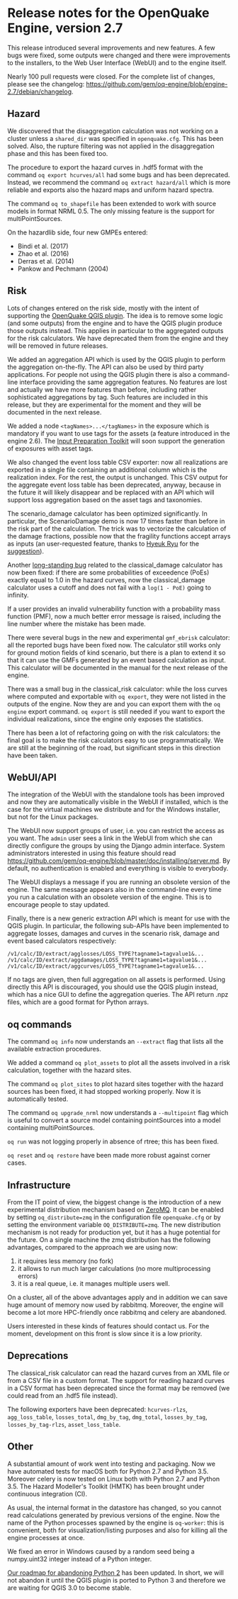 Release notes for the OpenQuake Engine, version 2.7
===================================================

This release introduced several improvements and new features. A few
bugs were fixed, some outputs were changed and there were
improvements to the installers, to the Web User Interface (WebUI) and
to the engine itself.

Nearly 100 pull requests were closed. For the complete list of
changes, please see the changelog:
https://github.com/gem/oq-engine/blob/engine-2.7/debian/changelog.

Hazard
--------

We discovered that the disaggregation calculation was not working on a
cluster unless a `shared_dir` was specified in `openquake.cfg`. This
has been solved. Also, the rupture filtering was not applied in the
disaggregation phase and this has been fixed too.

The procedure to export the hazard curves in .hdf5 format
with the command `oq export hcurves/all` had some bugs and has been
deprecated.  Instead, we recommend the command `oq extract
hazard/all` which is more reliable and exports also the
hazard maps and uniform hazard spectra.

The command `oq to_shapefile` has been extended to work with source models
in format NRML 0.5. The only missing feature is the support for
multiPointSources.

On the hazardlib side, four new GMPEs entered:

- Bindi et al. (2017)
- Zhao et al. (2016)
- Derras et al. (2014)
- Pankow and Pechmann (2004)

Risk
----

Lots of changes entered on the risk side, mostly with the intent of supporting
the [OpenQuake QGIS plugin](https://plugins.qgis.org/plugins/svir/). 
The idea is to remove some logic (and some outputs)
from the engine and to have the QGIS plugin produce those outputs instead.
This applies in particular to the aggregated outputs for the risk calculators. 
We have deprecated them from the engine and they will be removed in future releases.

We added an aggregation API which is used by the QGIS plugin to perform
the aggregation on-the-fly. The API can also be used by third party
applications. For people not using the QGIS plugin there is also a
command-line interface providing the same aggregation features.
No features are lost and actually we have more features than before,
including rather sophisticated aggregations by tag. Such features are
included in this release, but they are experimental for the moment and
they will be documented in the next release.

We added a node `<tagNames>...</tagNames>` in the exposure which is mandatory if
you want to use tags for the assets (a feature introduced in the engine 2.6).
The [Input Preparation Toolkit](https://platform.openquake.org/ipt/) 
will soon support the generation of exposures with asset tags.

We also changed the event loss table CSV exporter: now all realizations
are exported in a single file containing an additional column which is
the realization index. For the rest, the output is unchanged. This 
CSV output for the aggregate event loss table has
been deprecated, anyway, because in the future it will likely disappear
and be replaced with an API which will support loss aggregation based on the 
asset tags and taxonomies.

The scenario_damage calculator has been optimized significantly. In
particular, the ScenarioDamage demo is now 17 times faster than
before in the risk part of the calculation. The trick was to vectorize
the calculation of the damage fractions, possible now that the
fragility functions accept arrays as inputs (an user-requested
feature, thanks to [Hyeuk Ryu](https://github.com/dynaryu) for the 
[suggestion](https://github.com/gem/oq-engine/issues/3113)).

Another [long-standing bug](https://github.com/gem/oq-engine/issues/2299) 
related to the classical_damage calculator 
has now been fixed: if there are some probabilities of
exceedence (PoEs) exactly equal to 1.0 in the hazard curves, now the
classical_damage calculator uses a cutoff and does not fail with a
`log(1 - PoE)` going to infinity.

If a user provides an invalid vulnerability function with a probability mass
function (PMF), now a much better error message is raised, including
the line number where the mistake has been made.

There were several bugs in the new and experimental `gmf_ebrisk` calculator:
all the reported bugs have been fixed now. The calculator still works only
for ground motion fields of kind scenario, but there is a plan to extend
it so that it can use the GMFs generated by an event based calculation as
input. This calculator will be documented in the manual for the next
release of the engine.

There was a small bug in the classical_risk calculator: while the loss curves
where computed and exportable with `oq export`, they were not listed in the
outputs of the engine. Now they are and you can export them with the
`oq engine` export command. `oq export` is still needed if you want to
export the individual realizations, since the engine only exposes the
statistics.

There has been a lot of refactoring going on with the risk
calculators: the final goal is to make the risk calculators easy to
use programmatically. We are still at the beginning of the road, but
significant steps in this direction have been taken.

WebUI/API
----------

The integration of the WebUI with the standalone tools has been
improved and now they are automatically visible in the WebUI if
installed, which is the case for the virtual machines we distribute
and for the Windows installer, but not for the Linux packages.

The WebUI now support groups of user, i.e. you can restrict the access
as you want. The `admin` user sees a link in the WebUI from which she
can directly configure the groups by using the Django admin interface.
System administrators interested in using this feature should read
https://github.com/gem/oq-engine/blob/master/doc/installing/server.md.
By default, no authentication is enabled and everything is visible
to everybody.

The WebUI displays a message if you are running an obsolete version
of the engine. The same message appears also in the command-line every
time you run a calculation with an obsolete version of the engine.
This is to encourage people to stay updated.

Finally, there is a new generic extraction API which is meant for use
with the QGIS plugin. In particular, the following sub-APIs have been
implemented to aggregate losses, damages and curves in the scenario
risk, damage and event based calculators respectively:

```
/v1/calc/ID/extract/agglosses/LOSS_TYPE?tagname1=tagvalue1&...
/v1/calc/ID/extract/aggdamages/LOSS_TYPE?tagname1=tagvalue1&...
/v1/calc/ID/extract/aggcurves/LOSS_TYPE?tagname1=tagvalue1&...
```

If no tags are given, then full aggregation on all assets is performed.
Using directly this API is discouraged, you should use the QGIS plugin
instead, which has a nice GUI to define the aggregation queries. The
API return .npz files, which are a good format for Python arrays.

oq commands
---------------

The command `oq info` now understands an `--extract` flag that lists
all the available extraction procedures.

We added a command `oq plot_assets` to plot all the assets involved in
a risk calculation, together with the hazard sites.

The command `oq plot_sites` to plot hazard sites together with the hazard
sources has been fixed, it had stopped working properly. Now it is automatically
tested.

The command `oq upgrade_nrml` now understands a `--multipoint` flag which
is useful to convert a source model containing pointSources into a model
containing multiPointSources.

`oq run` was not logging properly in absence of rtree; this has been fixed.

`oq reset` and `oq restore` have been made more robust against corner cases.
 
Infrastructure
--------------

From the IT point of view, the biggest change is the introduction of a
new experimental distribution mechanism based on
[ZeroMQ](http://zeromq.org/). It can be enabled by setting
`oq_distribute=zmq` in the configuration file `openquake.cfg` or by
setting the environment variable `OQ_DISTRIBUTE=zmq`. The new
distribution mechanism is not ready for production yet, but it has a
huge potential for the future. On a single machine the zmq
distribution has the following advantages, compared to the approach we
are using now:

1. it requires less memory (no fork)
2. it allows to run much larger calculations (no more multiprocessing errors)
3. it is a real queue, i.e. it manages multiple users well.

On a cluster, all of the above advantages apply and in addition we can
save huge amount of memory now used by rabbitmq. Moreover, the
engine will become a lot more HPC-friendly once rabbitmq and celery
are abandoned.

Users interested in these kinds of features should contact us. For the
moment, development on this front is slow since it is a low priority.

Deprecations
------------

The classical_risk calculator can read the hazard curves from an XML
file or from a CSV file in a custom format. The support for reading
hazard curves in a CSV format has been deprecated since the format 
may be removed (we could read from an .hdf5 file instead).

The following exporters have been deprecated: `hcurves-rlzs`, `agg_loss_table`,
`losses_total`, `dmg_by_tag`, `dmg_total`, `losses_by_tag`,
`losses_by_tag-rlzs`, `asset_loss_table`.


Other
-----

A substantial amount of work went into testing and packaging.
Now we have automated tests for macOS both for Python 2.7 and Python 3.5.
Moreover celery is now tested on Linux both with Python 2.7 and Python 3.5.
The Hazard Modeller's Toolkit (HMTK) has been brought under continuous integration
(CI).

As usual, the internal format in the datastore has changed, so you cannot
read calculations generated by previous versions of the engine.
Now the name of the Python processes spawned by the engine is `oq-worker`:
this is convenient, both for visualization/listing purposes and also for
killing all the engine processes at once.

We fixed an error in Windows caused by a random seed being a numpy.uint32
integer instead of a Python integer.

[Our roadmap for abandoning Python 2](https://github.com/gem/oq-engine/issues/2803) 
has been updated. In short, we will not abandon it until the QGIS plugin
is ported to Python 3 and therefore we are waiting for QGIS 3.0 to become
stable.
